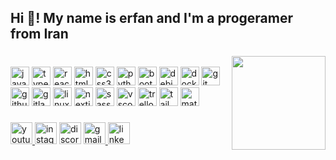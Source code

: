<h2 align="left">Hi 👋! My name is erfan and I'm a progeramer from Iran</h2>

### <img align="right" height="150" src="https://media4.giphy.com/media/v1.Y2lkPTc5MGI3NjExN2ZpZGhuamdta3R4b2k5M3l2YWJuY2pseWMzdXk2emlpeGR3bHA4MiZlcD12MV9pbnRlcm5hbF9naWZfYnlfaWQmY3Q9Zw/bGgsc5mWoryfgKBx1u/giphy.gif" />

### <div align="left" style="display: flex; flex-direction: row; gap: 2px;">
  <img src="https://cdn.jsdelivr.net/gh/devicons/devicon/icons/javascript/javascript-original.svg" height="30" alt="javascript logo"/>
  <img src="https://cdn.jsdelivr.net/gh/devicons/devicon/icons/typescript/typescript-original.svg" height="30" alt="typescript logo"/>
  <img src="https://cdn.jsdelivr.net/gh/devicons/devicon/icons/react/react-original.svg" height="30" alt="react logo"/>
  <img src="https://cdn.jsdelivr.net/gh/devicons/devicon/icons/html5/html5-original.svg" height="30" alt="html5 logo"/>
  <img src="https://cdn.jsdelivr.net/gh/devicons/devicon/icons/css3/css3-original.svg" height="30" alt="css3 logo"/>
  <img src="https://cdn.jsdelivr.net/gh/devicons/devicon/icons/python/python-original.svg" height="30" alt="python logo"/>
  <img src="https://cdn.jsdelivr.net/gh/devicons/devicon/icons/bootstrap/bootstrap-original.svg" height="30" alt="bootstrap logo"/>
  <img src="https://cdn.jsdelivr.net/gh/devicons/devicon/icons/debian/debian-original.svg" height="30" alt="debian logo"/>
  <img src="https://cdn.jsdelivr.net/gh/devicons/devicon/icons/docker/docker-original.svg" height="30" alt="docker logo"/>
  <img src="https://cdn.jsdelivr.net/gh/devicons/devicon/icons/git/git-original.svg" height="30" alt="git logo"/>
  <img src="https://cdn.jsdelivr.net/gh/devicons/devicon/icons/github/github-original.svg" height="30" alt="github logo"/>
  <img src="https://cdn.jsdelivr.net/gh/devicons/devicon/icons/gitlab/gitlab-original.svg" height="30" alt="gitlab logo"/>
  <img src="https://cdn.jsdelivr.net/gh/devicons/devicon/icons/linux/linux-original.svg" height="30" alt="linux logo"/>
  <img src="https://cdn.jsdelivr.net/gh/devicons/devicon/icons/nextjs/nextjs-original.svg" height="30" alt="nextjs logo"/>
  <img src="https://cdn.jsdelivr.net/gh/devicons/devicon/icons/sass/sass-original.svg" height="30" alt="sass logo"/>
  <img src="https://cdn.jsdelivr.net/gh/devicons/devicon/icons/vscode/vscode-original.svg" height="30" alt="vscode logo"/>
  <img src="https://cdn.jsdelivr.net/gh/devicons/devicon/icons/trello/trello-plain.svg" height="30" alt="trello logo"/>
  <img src="https://cdn.jsdelivr.net/gh/devicons/devicon/icons/tailwindcss/tailwindcss-original-wordmark.svg" height="30" alt="tailwindcss logo"/>
  <img src="https://cdn.jsdelivr.net/gh/devicons/devicon/icons/materialui/materialui-original.svg" height="30" alt="materialui logo"/>
</div>

### <div align="left">
  <a href="@Persian_gang" target="_blank">
    <img src="https://img.shields.io/static/v1?message=Youtube&logo=youtube&label=&color=FF0000&logoColor=white&labelColor=&style=for-the-badge" height="35" alt="youtube logo"  />
  </a>
  <img src="https://img.shields.io/static/v1?message=Instagram&logo=instagram&label=&color=E4405F&logoColor=white&labelColor=&style=for-the-badge" height="35" alt="instagram logo"  />
  <img src="https://img.shields.io/static/v1?message=Discord&logo=discord&label=&color=7289DA&logoColor=white&labelColor=&style=for-the-badge" height="35" alt="discord logo"  />
  <a href="133rahmanian@gmail.com" target="_blank">
    <img src="https://img.shields.io/static/v1?message=Gmail&logo=gmail&label=&color=D14836&logoColor=white&labelColor=&style=for-the-badge" height="35" alt="gmail logo"  />
  </a>
  <a href="https://www.linkedin.com/in/erfan-rahmanian-803b62350/" target="_blank">
    <img src="https://img.shields.io/static/v1?message=LinkedIn&logo=linkedin&label=&color=0077B5&logoColor=white&labelColor=&style=for-the-badge" height="35" alt="linkedin logo"  />
  </a>
</div>
